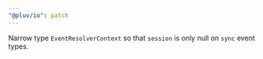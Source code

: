 ```yaml
---
"@pluv/io": patch
---
```


Narrow type `EventResolverContext` so that `session` is only null on `sync` event types.

